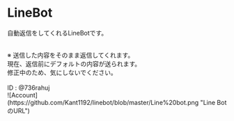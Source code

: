 # LineBot
<p>自動返信をしてくれるLineBotです。</p><br>
※ 送信した内容をそのまま返信してくれます。<br> 現在、返信前にデフォルトの内容が送られます。<br> 修正中のため、気にしないでください。

<br>
<br> 
ID : @736rahuj 
<br>
![Account](https://github.com/Kant1192/linebot/blob/master/Line%20bot.png "Line BotのURL")
